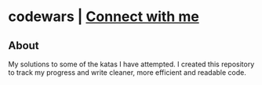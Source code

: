 # codewars | [Connect with me](https://www.codewars.com/users/mz0121coder)

## About
My solutions to some of the katas I have attempted. 
I created this repository to track my progress and write cleaner, more efficient and readable code. 

